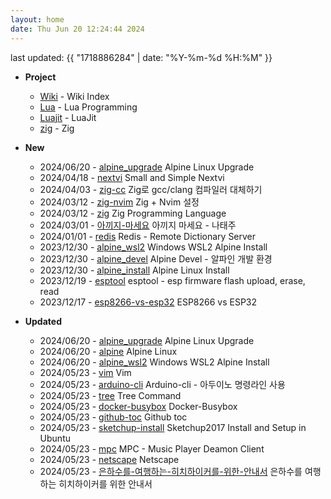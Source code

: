 ```yaml
---
layout: home
date: Thu Jun 20 12:24:44 2024
---
```


last updated: {{ "1718886284" | date: "%Y-%m-%d %H:%M" }}

* __Project__
	- [Wiki](/wiki/index) - Wiki Index
	- [Lua](/wiki/lua) - Lua Programming
	- [Luajit](/wiki/luajit) - LuaJit
	- [zig](/wiki/zig) - Zig


* __New__
	- 2024/06/20 - [alpine_upgrade](wiki/alpine_upgrade.md) Alpine Linux Upgrade
	- 2024/04/18 - [nextvi](wiki/nextvi.md) Small and Simple Nextvi
	- 2024/04/03 - [zig-cc](wiki/zig-cc.md) Zig로 gcc/clang 컴파일러 대체하기
	- 2024/03/12 - [zig-nvim](wiki/zig-nvim.md) Zig + Nvim 설정
	- 2024/03/12 - [zig](wiki/zig.md) Zig Programming Language
	- 2024/03/01 - [아끼지-마세요](wiki/아끼지-마세요.md) 아끼지 마세요 - 나태주
	- 2024/01/01 - [redis](wiki/redis.md) Redis - Remote Dictionary Server
	- 2023/12/30 - [alpine_wsl2](wiki/alpine_wsl2.md) Windows WSL2 Alpine Install
	- 2023/12/30 - [alpine_devel](wiki/alpine_devel.md) Alpine Devel - 알파인 개발 환경
	- 2023/12/30 - [alpine_install](wiki/alpine_install.md) Alpine Linux Install
	- 2023/12/19 - [esptool](wiki/esptool.md) esptool - esp firmware flash upload, erase, read
	- 2023/12/17 - [esp8266-vs-esp32](wiki/esp8266-vs-esp32.md) ESP8266 vs ESP32

* __Updated__
	- 2024/06/20 - [alpine_upgrade](wiki/alpine_upgrade.md) Alpine Linux Upgrade
	- 2024/06/20 - [alpine](wiki/alpine.md) Alpine Linux
	- 2024/06/20 - [alpine_wsl2](wiki/alpine_wsl2.md) Windows WSL2 Alpine Install
	- 2024/05/23 - [vim](wiki/vim.md) Vim
	- 2024/05/23 - [arduino-cli](wiki/arduino-cli.md) Arduino-cli - 아두이노 명령라인 사용
	- 2024/05/23 - [tree](wiki/tree.md) Tree Command
	- 2024/05/23 - [docker-busybox](wiki/docker-busybox.md) Docker-Busybox
	- 2024/05/23 - [github-toc](wiki/github-toc.md) Github toc
	- 2024/05/23 - [sketchup-install](wiki/sketchup-install.md) Sketchup2017 Install and Setup in Ubuntu
	- 2024/05/23 - [mpc](wiki/mpc.md) MPC - Music Player Deamon Client
	- 2024/05/23 - [netscape](wiki/netscape.md) Netscape
	- 2024/05/23 - [은하수를-여행하는-히치하이커를-위한-안내서](wiki/은하수를-여행하는-히치하이커를-위한-안내서.md) 은하수를 여행하는 히치하이커를 위한 안내서
